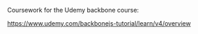 Coursework for the Udemy backbone course:

https://www.udemy.com/backbonejs-tutorial/learn/v4/overview